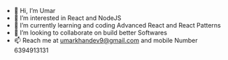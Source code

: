 - 👋 Hi, I’m Umar
- 👀 I’m interested in React and NodeJS
- 🌱 I’m currently learning and coding Advanced React and React Patterns
- 💞️ I’m looking to collaborate on build better Softwares
- 📫 Reach me  at umarkhandev9@gmail.com and mobile Number 6394913131

<!---
umar-developer-01/umar-developer-01 is a ✨ special ✨ repository because its `README.md` (this file) appears on your GitHub profile.
You can click the Preview link to take a look at your changes.
--->
